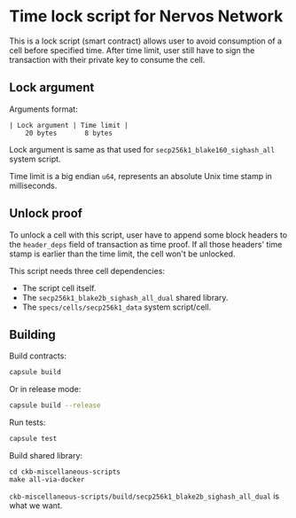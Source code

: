 # Time lock script for Nervos Network

This is a lock script (smart contract) allows user to avoid consumption of a
cell before specified time. After time limit, user still have to sign the
transaction with their private key to consume the cell.

## Lock argument

Arguments format:

```
| Lock argument | Time limit |
    20 bytes       8 bytes
```

Lock argument is same as that used for `secp256k1_blake160_sighash_all` system
script.

Time limit is a big endian `u64`, represents an absolute Unix time stamp in
milliseconds.

## Unlock proof

To unlock a cell with this script, user have to append some block headers to the
`header_deps` field of transaction as time proof. If all those headers' time
stamp is earlier than the time limit, the cell won't be unlocked.

This script needs three cell dependencies:

* The script cell itself.
* The `secp256k1_blake2b_sighash_all_dual` shared library.
* The `specs/cells/secp256k1_data` system script/cell.

## Building

Build contracts:

``` sh
capsule build
```

Or in release mode:

``` sh
capsule build --release
```

Run tests:

``` sh
capsule test
```

Build shared library:

```
cd ckb-miscellaneous-scripts
make all-via-docker
```

`ckb-miscellaneous-scripts/build/secp256k1_blake2b_sighash_all_dual` is what we
want.
